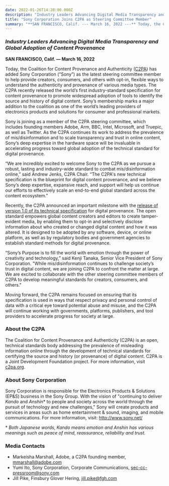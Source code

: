 ```yaml
---
date: 2022-01-26T14:28:00.000Z
description: "Industry Leaders Advancing Digital Media Transparency and Global Adoption of Content Provenance"
title: "Sony Corporation Joins C2PA as Steering Committee Member"
summary: "**SAN FRANCISCO, Calif. --- March 16, 2022 ---** Today, the Coalition for Content Provenance and Authenticity (C2PA) has added Sony Corporation (“Sony”) as the latest steering committee member to help provide creators, consumers, and others with opt-in, flexible ways to understand the authenticity and provenance of various media types. The C2PA recently released the world’s first industry-standard specification for content provenance to promote widespread adoption of tools to identify the source and history of digital content. Sony’s membership marks a major addition to the coalition as one of the world’s leading providers of electronics products and solutions for consumer and professional markets."
---
```


### _Industry Leaders Advancing Digital Media Transparency and Global Adoption of Content Provenance_

**SAN FRANCISCO, Calif. — March 16, 2022**

Today, the Coalition for Content Provenance and Authenticity ([C2PA](https://c2pa.org/)) has added Sony Corporation (“Sony”) as the latest steering committee member to help provide creators, consumers, and others with opt-in, flexible ways to understand the authenticity and provenance of various media types. The C2PA recently released the world’s first industry-standard specification for content provenance to promote widespread adoption of tools to identify the source and history of digital content. Sony’s membership marks a major addition to the coalition as one of the world’s leading providers of electronics products and solutions for consumer and professional markets.

Sony is joining as a member of the C2PA steering committee, which includes founding members Adobe, Arm, BBC, Intel, Microsoft, and Truepic, as well as Twitter. As the C2PA continues its work to address the prevalence of mis/disinformation and to scale transparency and trust in online content, Sony’s deep expertise in the hardware space will be invaluable in accelerating progress toward global adoption of the technical standard for digital provenance. 

“We are incredibly excited to welcome Sony to the C2PA as we pursue a robust, lasting and industry-wide standard to combat mis/disinformation online,” said Andrew Jenks, C2PA Chair. “The C2PA's new technical specification is the blueprint for digital content provenance, and we believe Sony’s deep expertise, expansive reach, and support will help us continue our efforts to effectively scale an end-to-end global standard across the content ecosystem.”

Recently, the C2PA announced an important milestone with the [release of version 1.0 of its technical specification](https://c2pa.org/post/release_1_pr/) for digital provenance. The open standard empowers global content creators and editors to create tamper-evident media, by enabling them to opt-in and selectively disclose information about who created or changed digital content and how it was altered. It is designed to be adopted by any software, device, or online platform, as well as by regulatory bodies and government agencies to establish standard methods for digital provenance.

“Sony’s Purpose is to fill the world with emotion through the power of creativity and technology,” said Kenji Tanaka, Senior Vice President of Sony Corporation. "While mis/disinformation continues to challenge society’s trust in digital content, we are joining C2PA to confront the matter at large. We are excited to collaborate with the other steering committee members of C2PA to develop meaningful standards for creators, consumers, and others."

Moving forward, the C2PA remains focused on ensuring that its specification is used in ways that respect privacy and personal control of data with a critical eye toward potential abuse and misuse, and the C2PA will continue working with governments, platforms, publishers, and tool providers to accelerate progress for society at large.

### About the C2PA

The Coalition for Content Provenance and Authenticity (C2PA) is an open, technical standards body addressing the prevalence of misleading information online through the development of technical standards for certifying the source and history (or provenance) of digital content. C2PA is a Joint Development Foundation project. For more information, visit [c2pa.org](https://c2pa.org/).

### About Sony Corporation

Sony Corporation is responsible for the Electronics Products & Solutions (EP&S) business in the Sony Group. With the vision of "continuing to deliver _Kando_ and _Anshin_* to people and society across the world through the pursuit of technology and new challenges," Sony will create products and services in areas such as home entertainment & sound, imaging, and mobile communications. For more information, visit: http://www.sony.net/

\* _Both Japanese words, Kando means emotion and Anshin has various meanings such as peace of mind, reassurance, reliability and trust._

### Media Contacts

- Markeisha Marshall, Adobe, a C2PA founding member, mmarshall@adobe.com
- Yumi Ito, Sony Corporation, Corporate Communications, sec-cc-pressroom@sony.com
- Jill Pike, Finsbury Glover Hering, jill.pike@fgh.com 

